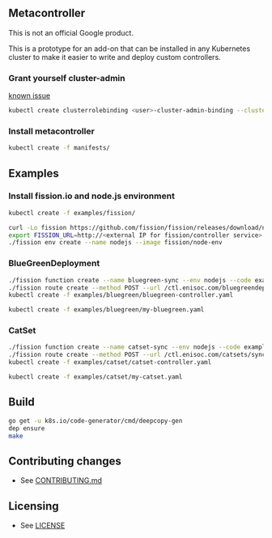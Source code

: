 ## Metacontroller

This is not an official Google product.

This is a prototype for an add-on that can be installed in any Kubernetes cluster to make it easier
to write and deploy custom controllers.

### Grant yourself cluster-admin

[known issue](https://cloud.google.com/container-engine/docs/role-based-access-control#defining_permissions_in_a_role)

```sh
kubectl create clusterrolebinding <user>-cluster-admin-binding --clusterrole=cluster-admin --user=<user>@<domain>
```

### Install metacontroller

```sh
kubectl create -f manifests/
```

## Examples

### Install fission.io and node.js environment

```sh
kubectl create -f examples/fission/
```

```sh
curl -Lo fission https://github.com/fission/fission/releases/download/nightly20170705/fission-cli-linux && chmod +x fission
export FISSION_URL=http://<external IP for fission/controller service>
./fission env create --name nodejs --image fission/node-env
```

### BlueGreenDeployment

```sh
./fission function create --name bluegreen-sync --env nodejs --code examples/bluegreen/bluegreen-sync.js
./fission route create --method POST --url /ctl.enisoc.com/bluegreendeployments/sync --function bluegreen-sync
kubectl create -f examples/bluegreen/bluegreen-controller.yaml
```

```sh
kubectl create -f examples/bluegreen/my-bluegreen.yaml
```

### CatSet

```sh
./fission function create --name catset-sync --env nodejs --code examples/catset/catset-sync.js
./fission route create --method POST --url /ctl.enisoc.com/catsets/sync --function catset-sync
kubectl create -f examples/catset/catset-controller.yaml
```

```sh
kubectl create -f examples/catset/my-catset.yaml
```

## Build

```sh
go get -u k8s.io/code-generator/cmd/deepcopy-gen
dep ensure
make
```

## Contributing changes

* See [CONTRIBUTING.md](CONTRIBUTING.md)

## Licensing

* See [LICENSE](LICENSE)
